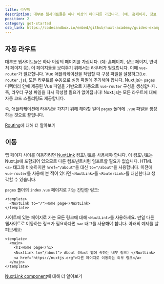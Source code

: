 ```yaml
---
title: 라우팅
description: 대부분 웹사이트들은 하나 이상의 페이지를 가집니다. (예. 홈페이지, 정보 페이지, 연락처 페이지 등). 이 페이지들을 보여주기 위해서는 라우터가 필요합니다.
position: 2
category: get-started
csb_link: https://codesandbox.io/embed/github/nuxt-academy/guides-examples/tree/master/01_get_started/02_routing?fontsize=14&hidenavigation=1&theme=dark
---
```


## 자동 라우트

대부분 웹사이트들은 하나 이상의 페이지를 가집니다. (예: 홈페이지, 정보 페이지, 연락처 페이지 등). 이 페이지들을 보여주기 위해서는 라우터가 필요합니다. 이때 `vue-router`가 필요합니다. Vue 애플리케이션을 작업할 때 구성 파일을 설정하고(i.e. `router.js`), 모든 라우트를 수동으로 설정 파일에 추가해야 합니다. Nuxt.js는 `pages` 디렉터리 안에 제공된 Vue 파일을 기반으로 자동으로 `vue-router` 구성을 생성합니다. 즉, 라우터 구성 파일을 다시 작성할 필요가 없어집니다! Nuxt.js는 모든 라우트에 대해 자동 코드 스플리팅도 제공합니다.

즉, 애플리케이션에 라우팅을 가지기 위해 해야할 일이 `pages` 폴더에 `.vue` 파일을 생성하는 것으로 끝입니다.

<base-alert type="next">

[Routing](/docs/2.x/features/file-system-routing)에 대해 더 알아보기

</base-alert>

## 이동

앱 페이지 사이를 이동하려면 [NuxtLink](/docs/2.x/features/nuxt-components#the-nuxtlink-component) 컴포넌트를 사용해야 합니다. 이 컴포넌트는 Nuxt.js에 포함되어 있으므로 다른 컴포넌트처럼 임포트할 필요가 없습니다. HTML `<a>` 태그와 비슷하지만 `href="/about"`을 대신 `to="/about"`을 사용합니다. 이전에 `vue-router`를 사용해 본 적이 있다면 `<NuxtLink>`를 `<RouterLink>`를 대신한다고 생각할 수 있습니다.

`pages` 폴더의 `index.vue` 페이지로 가는 간단한 링크:

```html{}[pages/index.vue]
<template>
  <NuxtLink to="/">Home page</NuxtLink>
</template>
```

사이트에 있는 페이지로 가는 모든 링크에 대해 `<NuxtLint>`를 사용하세요. 만일 다른 웹사이트로 이동하는 링크가 필요하다면 `<a>` 태그를 사용해야 합니다. 아래의 예제를 살펴보세요:

```html{}[pages/index.vue]
<template>
  <main>
    <h1>Home page</h1>
    <NuxtLink to="/about"> About (Nuxt 앱에 속하는 내부 링크) </NuxtLink>
    <a href="https://nuxtjs.org">다른 페이지로 이동하는 외부 링크</a>
  </main>
</template>
```

<app-modal>
  <code-sandbox :src="csb_link"></code-sandbox>
</app-modal>

<base-alert type="next">

[NuxtLink component](/docs/2.x/features/nuxt-components#the-nuxtlink-component)에 대해 더 알아보기

</base-alert>
